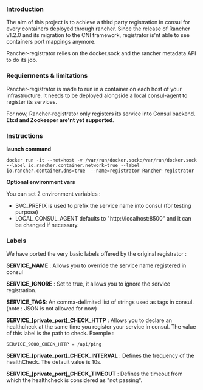 ### Introduction
The aim of this project is to achieve a third party registration in consul for every containers deployed through rancher. Since the release of Rancher v1.2.0 and its migration to the CNI framework, registrator is'nt able to see containers port mappings anymore.

Rancher-registrator relies on the docker.sock and the rancher metadata API to do its job.

### Requierments & limitations
Rancher-registrator is made to run in a container on each host of your infrastructure. It needs to be deployed alongside a local consul-agent to register its services.

For now, Rancher-registrator only registers its service into Consul backend. **Etcd and Zookeeper are'nt yet supported**.

### Instructions

**launch command**

    docker run -it --net=host -v /var/run/docker.sock:/var/run/docker.sock --label io.rancher.container.network=true --label io.rancher.container.dns=true  --name=registrator Rancher-registrator

**Optional environment vars**

You can set 2 environment variables :

 - SVC_PREFIX is used to prefix the service name into consul (for testing purpose)
 - LOCAL_CONSUL_AGENT defaults to "http://localhost:8500" and it can be changed if necessary.

### Labels

We have ported the very basic labels offered by the original registrator : 

**SERVICE_NAME** : Allows you to override the service name registered in consul

**SERVICE_IGNORE** : Set to true, it allows you to ignore the service registration.

**SERVICE_TAGS**: An comma-delimited list of strings used as tags in consul. (note : JSON is not allowed for now)

**SERVICE_[private_port]_CHECK_HTTP** : Allows you to declare an healthcheck at the same time you register your service in consul. The value of this label is the path to check. Exemple :

    SERVICE_9000_CHECK_HTTP = /api/ping

**SERVICE_[private_port]_CHECK_INTERVAL** : Defines the frequency of the healthCheck. The default value is 10s. 

**SERVICE_[private_port]_CHECK_TIMEOUT** : Defines the timeout from which the healthcheck is considered as "not passing".